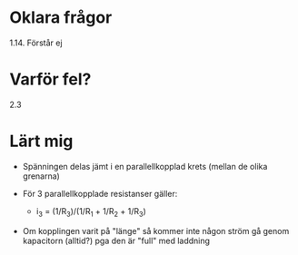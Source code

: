 # Oklara frågor
1.14. Förstår ej

# Varför fel? 
2.3

# Lärt mig
- Spänningen delas jämt i en parallellkopplad krets (mellan de olika grenarna)

- För 3 parallellkopplade resistanser gäller:
    -  i<sub>3</sub> = (1/R<sub>3</sub>)/(1/R<sub>1</sub> + 1/R<sub>2</sub> + 1/R<sub>3</sub>)

- Om kopplingen varit på "länge" så kommer inte någon ström gå genom kapacitorn (alltid?) pga den är "full" med laddning

